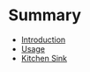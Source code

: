 # Summary

- [Introduction](./introduction.md)
- [Usage](./usage.md)
- [Kitchen Sink](./kitchen-sink.md)
